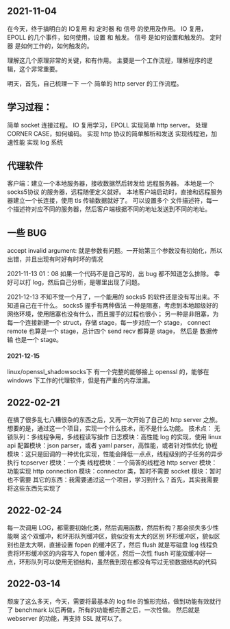 ## 2021-11-04
在今天，终于搞明白的 IO复用 和 定时器 和 信号 的使用及作用。
IO 复用，EPOLL 的几个事件，如何使用，设置 和 触发。
信号 是如何设置和触发的。
定时器 是如何工作的，如何触发的。

理解这几个原理非常的关键，和有作用。
主要是一个工作流程，理解程序的逻辑，这个非常重要。

明天，首先，自己梳理一下 一个 简单的 http server 的工作流程。

## 学习过程：
简单 socket 连接过程。
IO 复用学习，EPOLL 实现简单 http server。
处理 CORNER CASE，如何编码。
实现 http 协议的简单解析和发送
实现线程池，加速性能
实现 log 系统

## 代理软件
客户端：建立一个本地服务器，接收数据然后转发给 远程服务器。
本地是一个 socks5协议 的服务器，远程随便定义就好。
本地客户端启动时，直接和远程服务器建立一个长连接，使用 tls 传输数据就好了。
可以设置多个 文件描述符，每一个描述符对应不同的服务器，然后客户端根据不同的地址发送到不同的地址。

## 一些 BUG
accept invalid argument: 就是参数有问题。一开始第三个参数没有初始化，所以出错，并且出现有时好有时坏的情况

2021-11-13 01：08
如果一个代码不是自己写的，出 bug 都不知道怎么排除。
幸好可以打 log，然后自己分析，是哪里出现了问题。

2021-12-13
不知不觉一个月了，一个能用的 socks5 的软件还是没有写出来。不知道自己在干什么。
socks5 握手有两种做法
一种是阻塞，考虑到本地超级好的网络环境，使用阻塞也没有什么，而且握手的过程也很小；
另一种是非阻塞，为每一个连接新建一个 struct，存储 stage，每一步对应一个 stage，
    connect remote 也算是一个 stage，总计四个 send recv 都算是 stage，
    然后是 数据传输 也是一个 stage。
#### 2021-12-15
linux/openssl_shadowsocks下
有一个完整的能够接上 openssl 的，能够在 windows 下工作的代理软件，但是有严重的内存泄漏。

## 2022-02-21
在搞了很多乱七八糟很杂的东西之后，又再一次开始了自己的 http server 之旅。
想要的是，通过这一个项目，实现一个什么技术，而不是什么功能。
技术点：
无锁队列：多线程争用，多线程读写操作
日志模块：高性能 log 的实现，使用 linux api
配置模块：json parser，或者 yaml parser，高性能，或者针对性优化
协程模块：这只是回调的一种优化实现，性能会降低一点点，线程级别的子任务的异步执行
tcpserver 模块：一个类
线程模块：一个简答的线程池
http server 模块：功能实现
http connection 模块：connector 类，暂时不需要
socket 模块：暂时也不需要
其它的东西：我需要通过这一个项目，学习到什么？首先，其实我需要将这些东西先实现了

## 2022-02-24
每一次调用 LOG，都需要初始化类，然后调用函数，然后析构？那会损失多少性能啊
这个双缓冲，和环形队列缓冲区，貌似没有太大的区别
环形缓冲区，貌似区别也是太大啊，直接设置 fopen 的缓冲区了，然后 flush 就是写磁盘
log 线程负责将环形缓冲区的内容写入 fopen 缓冲区，然后一次性 flush
可能双缓冲好一点，环形队列可以使用无锁结构，虽然我到现在都没有写过无锁数据结构的代码

## 2022-03-14
颓废了这么多天，今天，需要将最基本的 log file 的雏形完结，做到功能有效就行了
benchmark 以后再做，所有的功能都完善之后，一次性做。
然后就是 webserver 的功能，再支持 SSL 就可以了。